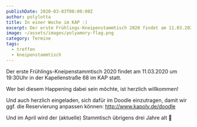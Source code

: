 ```yaml
---
publishDate: 2020-03-03T00:00:00Z
author: polylotta
title: In einer Woche im KAP :)
excerpt: Der erste Frühlings-Kneipenstammtisch 2020 findet am 11.03.2020 um 19:30Uhr in der Kapellenstraße 68 im KAP statt.
image: ~/assets/images/polyamory-flag.png
category: Termine
tags:
  - treffen
  - kneipenstammtisch
---
```



Der erste Frühlings-Kneipenstammtisch 2020 findet am 11.03.2020 um 19:30Uhr in der Kapellenstraße 68 im KAP statt.

Wer bei diesem Happening dabei sein möchte, ist herzlich willkommen!

Und auch herzlich eingeladen, sich dafür im Doodle einzutragen, damit wir ggf. die Reservierung anpassen
können: http://www.kapoly.de/doodle

Und im April wird der (aktuelle) Stammtisch übrigens drei Jahre alt 🙂
